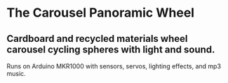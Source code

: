 # The Carousel Panoramic Wheel
## Cardboard and recycled materials wheel carousel cycling spheres with light and sound.

Runs on Arduino MKR1000 with sensors, servos, lighting effects, and mp3 music.
